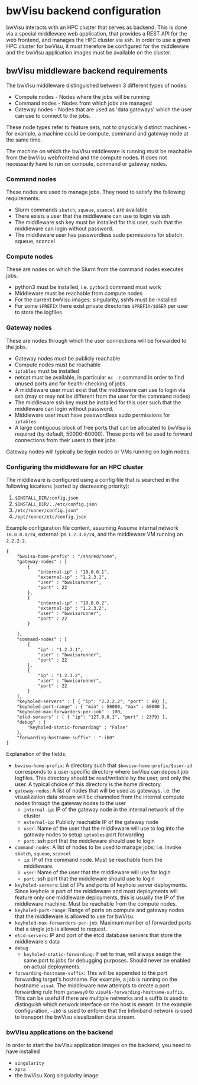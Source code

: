 # bwVisu backend configuration

bwVisu interacts with an HPC cluster that serves as backend. This is done via a special middleware web application, that provides a REST API for the web frontend, and manages the HPC cluster via ssh.
In order to use a given HPC cluster for bwVisu, it must therefore be configured for the middleware and the bwVisu application images must be available on the cluster.

## bwVisu middleware backend requirements

The bwVisu middleware distinguished between 3 different types of nodes:

* Compute nodes - Nodes where the jobs will be running
* Command nodes - Nodes from which jobs are managed
* Gateway nodes - Nodes that are used as 'data gateways' which the user can use to connect to the jobs.

These node types refer to feature sets, not to physically distinct machines - for example, a machine could be compute, command and gateway node at the same time.

The machine on which the bwVisu middleware is running must be reachable from the bwVisu webfrontend and the compute nodes. It does not necessarily have to run on compute, command or gateway nodes.

### Command nodes
These nodes are used to manage jobs. They need to satisfy the following requirements:
* Slurm commands `sbatch`, `squeue`, `scancel` are available
* There exists a user that the middleware can use to login via ssh
* The middleware ssh key must be installed for this user, such that the middleware can login without password.
* The middleware user has passwordless sudo permissions for sbatch, squeue, scancel

### Compute nodes
These are nodes on which the Slurm from the command nodes executes jobs.
* python3 must be installed, i.e. `python3` command must work
* Middleware must be reachable from compute nodes
* For the current bwVisu images: singularity, sshfs must be installed
* For some `$PREFIX` there exist private directories `$PREFIX/$USER` per user to store the logfiles

### Gateway nodes
These are nodes through which the user connections will be forwarded to the jobs.
* Gateway nodes must be publicly reachable
* Compute nodes must be reachable
* `iptables` must be installed
* netcat must be available, in particular `nc -z` command in order to find unused ports and for health-checking of jobs.
* A middleware user must exist that the middleware can use to login via ssh (may or may not be different from the user for the command nodes)
* The middleware ssh key must be installed for this user such that the middleware can login without password.
* Middleware user must have passwordless sudo permissions for `iptables`.
* A large contiguous block of free ports that can be allocated to bwVisu is required (by default, 50000-60000). These ports will be used to forward connections from their users to their jobs.


Gateway nodes will typically be login nodes or VMs running on login nodes.

### Configuring the middleware for an HPC cluster

The middleware is configured using a config file that is searched in the following locations (sorted by decreasing priority):

1. `$INSTALL_DIR/config.json`
2. `$INSTALL_DIR/../etc/config.json`
3. `/etc/runner/config.json"`
4. `/opt/runner/etc/config.json`

Example configuration file content, assuming 
Assume internal network `10.0.0.0/24`, external ips `1.2.3.0/24`, and the middleware VM running on `2.2.2.2`.
```
{
    "bwvisu-home-prefix" : "/shared/home",
    "gateway-nodes" : [
        {
            "internal-ip" : "10.0.0.1",
            "external-ip" : "1.2.3.1",
            "user" : "bwvisurunner",
            "port" : 22
        },
        {
            "internal-ip" : "10.0.0.2",
            "external-ip" : "1.2.3.2",
            "user" : "bwvisurunner",
            "port" : 22
        }

    ],
    "command-nodes" : [
        {
            "ip" : "1.2.3.1",
            "user" : "bwvisurunner",
            "port" : 22                                                                                                                                        
        },
        {
            "ip" : "1.2.3.2",
            "user" : "bwvisurunner",
            "port" : 22
        }
    ],
    "keyholed-servers" : [ { "ip": "2.2.2.2", "port" : 80} ],
    "keyholed-port-range" : { "min" : 50000, "max" : 60000 },
    "keyholed-max-forwarders-per-job" : 100,
    "etcd-servers" : [ { "ip": "127.0.0.1", "port" : 2379} ],
    "debug" : {
        "keyholed-static-forwarding" : "False"
    },
    "forwarding-hostname-suffix" : "-ib0"
}

```

Explanation of the fields:
* `bwvisu-home-prefix`: A directory such that `$bwvisu-home-prefix/$user-id` corresponds to a user-specific directory where bwVisu can deposit job logfiles. This directory should be read/writable by the user, and only the user. A typical choice of this directory is the home directory.
* `gateway-nodes`: A list of nodes that will be used as gateways, i.e. the visualization data stream will be channeled from the internal compute nodes through the gateway nodes to the user
   * `internal-ip`: IP of the gateway node in the internal network of the cluster
   * `external-ip`: Publicly reachable IP of the gateway node
   * `user`: Name of the user that the middleware will use to log into the gateway nodes to setup `iptables` port forwarding
   * `port`: ssh port that the middleware should use to login
* `command-nodes`: A list of nodes to be used to manage jobs; i.e. invoke `sbatch`, `squeue`, `scancel`
   * `ip`: IP of the command node. Must be reachable from the middleware.
   * `user`: Name of the user that the middleware will use for login
   * `port`: ssh port that the middleware should use to login
* `keyholed-servers`: List of IPs and ports of keyhole server deployments. Since keyhole is part of the middleware and most deployments will feature only one middleware deployments, this is usually the IP of the middleware machine. Must be reachable from the compute nodes.
* `keyholed-port-range`: Range of ports on compute and gateway nodes that the middleware is allowed to use for bwVisu.
* `keyholed-max-forwarders-per-job`: Maximum number of forwarded ports that a single job is allowed to request.
* `etcd-servers`: IP and port of the etcd database servers that store the middleware's data
* `debug`
   * `keyholed-static-forwarding`: If set to true, will always assign the same port to jobs for debugging purposes. Should never be enabled on actual deployments.
* `forwarding-hostname-suffix`: This will be appended to the port forwarding target's hostname. For example, a job is running on the hostname `visu4`. The middleware now attempts to create a port forwarding rule from `gateway0` to `visu4$-forwarding-hostname-suffix`. This can be useful if there are multiple networks and a suffix is used to distinguish which network interface on the host is meant. In the example configuration, `-ib0` is used to enforce that the Infiniband network is used to transport the bwVisu visualization data stream.

### bwVisu applications on the backend

In order to start the bwVisu application images on the backend, you need to have installed
* `singularity`
* `Xpra`
* the bwVisu Xorg singularity image

